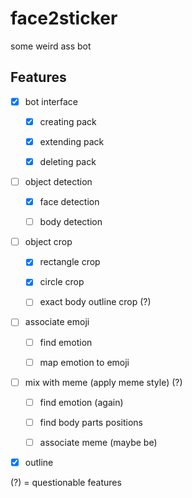 # face2sticker

some weird ass bot

## Features

- [x] bot interface
	- [x] creating pack
	- [x] extending pack
	- [x] deleting pack
	

- [ ] object detection
	- [x] face detection
	- [ ] body detection
	

- [ ] object crop
	- [x] rectangle crop
	- [x] circle crop
	- [ ] exact body outline crop (?)
	
	
- [ ] associate emoji
	- [ ] find emotion
	- [ ] map emotion to emoji
	

- [ ] mix with meme (apply meme style) (?)
	- [ ] find emotion (again)
	- [ ] find body parts positions
	- [ ] associate meme (maybe be)
	
	
- [x] outline

(?) = questionable features